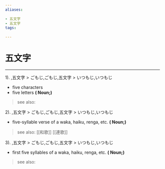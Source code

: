 ```yaml
---
aliases:
    
- 五文字
- 五文字
tags:
    
---
```


# 五文字
---
1).
,五文字 > ごもじ,ごもじ,五文字 > いつもじ,いつもじ

- five characters
- five letters
**( Noun;)**
> see also: 
            
2).
,五文字 > ごもじ,ごもじ,五文字 > いつもじ,いつもじ

- five-syllable verse of a waka, haiku, renga, etc.
**( Noun;)**
> see also:  [[和歌]] [[連歌]]
            
3).
,五文字 > ごもじ,ごもじ,五文字 > いつもじ,いつもじ

- first five syllables of a waka, haiku, renga, etc.
**( Noun;)**
> see also: 
            
